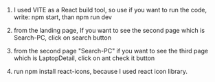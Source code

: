 1) I used VITE as a React build tool, so use if you want to run the code, write: npm start, than npm run dev

2) from the landing page, If you want to see the second page which is Search-PC, click on search button

3) from the second page "Search-PC" if you want to see the third page which is LaptopDetail, click on ant check it button

4) run npm install react-icons, because I used react icon library.
